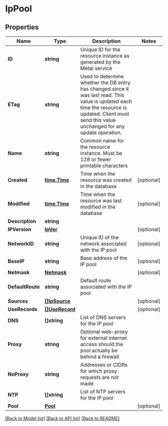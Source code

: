 # IpPool

## Properties

Name | Type | Description | Notes
------------ | ------------- | ------------- | -------------
**ID** | **string** | Unique ID for the resource instance as generated by the Metal service | 
**ETag** | **string** | Used to determine whether the DB entry has changed since it was last read. This value is updated each time the resource is updated.  Client must send this value unchanged for any update operation. | 
**Name** | **string** | Common name for the resource instance. Must be 128 or fewer printable characters | 
**Created** | [**time.Time**](time.Time.md) | Time when the resource was created in the database | [optional] 
**Modified** | [**time.Time**](time.Time.md) | Time when the resource was last modified in the database | [optional] 
**Description** | **string** |  | 
**IPVersion** | [**IpVer**](IPVer.md) |  | [optional] 
**NetworkID** | **string** | Unique ID of the network associated with the IP pool | [optional] 
**BaseIP** | **string** | Base address of the IP pool | [optional] 
**Netmask** | [**Netmask**](Netmask.md) |  | [optional] 
**DefaultRoute** | **string** | Default route associated with the IP pool | 
**Sources** | [**[]IpSource**](IPSource.md) |  | [optional] 
**UseRecords** | [**[]UseRecord**](UseRecord.md) |  | [optional] 
**DNS** | **[]string** | List of DNS servers for the IP pool | 
**Proxy** | **string** | Optional web-proxy for external internet access should the pool actually be behind a firewall | 
**NoProxy** | **string** | Addresses or CIDRs for which proxy requests are not made | 
**NTP** | **[]string** | List of NTP servers for the IP pool | 
**Pool** | [**Pool**](Pool.md) |  | [optional] 

[[Back to Model list]](../README.md#documentation-for-models) [[Back to API list]](../README.md#documentation-for-api-endpoints) [[Back to README]](../README.md)


